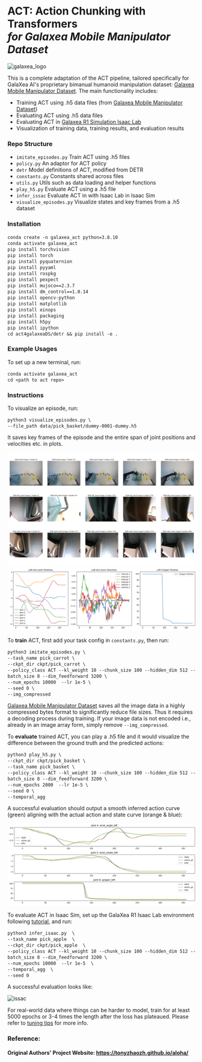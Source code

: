 # ACT: Action Chunking with Transformers <br> *for Galaxea Mobile Manipulator Dataset*

![galaxea_logo](./rmsrc/galaxea.png)

This is a complete adaptation of the ACT pipeline, tailored specifically for GalaXea AI's proprietary bimanual humanoid manipulation dataset: [Galaxea Mobile Manipulator Dataset](https://huggingface.co/datasets/GalaxeaAI/GalaxeaMobileManipulatorDataset). The main functionality includes: 
- Training ACT using .h5 data files (from [Galaxea Mobile Manipulator Dataset](https://huggingface.co/datasets/GalaxeaAI/GalaxeaMobileManipulatorDataset))
- Evaluating ACT using .h5 data files 
- Evaluating ACT in [Galaxea R1 Simulation Isaac Lab](https://galaxea.ai/Guide/R1/Simulation_Isaac_Lab_Tutorial/#define-observation-action-reward-etc)
- Visualization of training data, training results, and evaluation results

### Repo Structure
- ``imitate_episodes.py`` Train ACT using .h5 files
- ``policy.py`` An adaptor for ACT policy
- ``detr`` Model definitions of ACT, modified from DETR
- ``constants.py`` Constants shared across files
- ``utils.py`` Utils such as data loading and helper functions
- ``play_h5.py`` Evaluate ACT using a .h5 file
- ``infer_issac`` Evaluate ACT in with Isaac Lab in Isaac Sim
- ``visualize_episodes.py`` Visualize states and key frames from a .h5 dataset

### Installation

    conda create -n galaxea_act python=3.8.10
    conda activate galaxea_act
    pip install torchvision
    pip install torch
    pip install pyquaternion
    pip install pyyaml
    pip install rospkg
    pip install pexpect
    pip install mujoco==2.3.7
    pip install dm_control==1.0.14
    pip install opencv-python
    pip install matplotlib
    pip install einops
    pip install packaging
    pip install h5py
    pip install ipython
    cd act4galaxeaDS/detr && pip install -e .

### Example Usages

To set up a new terminal, run:

    conda activate galaxea_act
    cd <path to act repo>

### Instructions

To visualize an episode, run:

    python3 visualize_episodes.py \
    --file_path data/pick_basket/dummy-0001-dummy.h5

It saves key frames of the episode and the entire span of joint positions and velocities etc. in plots.

![vis_1](./rmsrc/vis_1.png)
![vis_2](./rmsrc/vis_2.png)


To __train__ ACT, first add your task config in ``constants.py``, then run:

    python3 imitate_episodes.py \
    --task_name pick_carrot \
    --ckpt_dir ckpt/pick_carrot \
    --policy_class ACT --kl_weight 10 --chunk_size 100 --hidden_dim 512 --batch_size 8 --dim_feedforward 3200 \
    --num_epochs 10000  --lr 1e-5 \
    --seed 0 \
    --img_compressed

[Galaxea Mobile Manipulator Dataset](https://huggingface.co/datasets/GalaxeaAI/GalaxeaMobileManipulatorDataset) saves all the image data in a highly compressed bytes format to significantly reduce file sizes. Thus it requires a decoding process during training. If your image data is not encoded i.e., already in an image array form, simply remove ``--img_compressed``.

To __evaluate__ trained ACT, you can play a .h5 file and it would visualize the difference between the ground truth and the predicted actions:

    python3 play_h5.py \
    --ckpt_dir ckpt/pick_basket \
    --task_name pick_basket \
    --policy_class ACT --kl_weight 10 --chunk_size 100 --hidden_dim 512 --batch_size 8 --dim_feedforward 3200 \
    --num_epochs 2000  --lr 1e-5 \
    --seed 0 \
    --temporal_agg

A successful evaluation should output a smooth inferred action curve (green) aligning with the actual action and state curve (orange & blue):

![diff](./rmsrc/diff.jpg)

To evaluate ACT in Isaac Sim, set up the GalaXea R1 Isaac Lab environment following [tutorial](https://galaxea.ai/Guide/R1/Simulation_Isaac_Lab_Tutorial/), and run:

    python3 infer_isaac.py  \
    --task_name pick_apple  \   
    --ckpt_dir ckpt/pick_apple  \
    --policy_class ACT --kl_weight 10 --chunk_size 100 --hidden_dim 512 --batch_size 8 --dim_feedforward 3200 \
    --num_epochs 10000  --lr 1e-5  \ 
    --temporal_agg  \
    --seed 0

A successful evaluation looks like:

![issac](./rmsrc/isaac.gif)

For real-world data where things can be harder to model, train for at least 5000 epochs or 3-4 times the length after the loss has plateaued.
Please refer to [tuning tips](https://docs.google.com/document/d/1FVIZfoALXg_ZkYKaYVh-qOlaXveq5CtvJHXkY25eYhs/edit?usp=sharing) for more info.

### Reference:
#### Original Authors' Project Website: https://tonyzhaozh.github.io/aloha/


